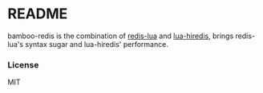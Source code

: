 README
======

bamboo-redis is the combination of [redis-lua](https://github.com/nrk/redis-lua) and [lua-hiredis](https://github.com/agladysh/lua-hiredis), brings redis-lua's syntax sugar and lua-hiredis' performance.

### License

MIT
